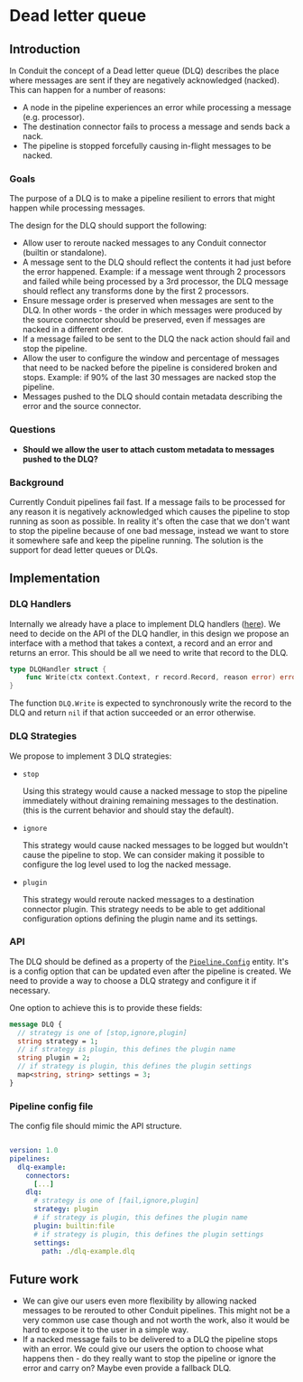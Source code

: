 # Dead letter queue

## Introduction

In Conduit the concept of a Dead letter queue (DLQ) describes the place where
messages are sent if they are negatively acknowledged (nacked). This can happen
for a number of reasons:

- A node in the pipeline experiences an error while processing a message (e.g.
  processor).
- The destination connector fails to process a message and sends back a nack.
- The pipeline is stopped forcefully causing in-flight messages to be nacked.

### Goals

The purpose of a DLQ is to make a pipeline resilient to errors that might
happen while processing messages.

The design for the DLQ should support the following:

- Allow user to reroute nacked messages to any Conduit connector (builtin or
  standalone).
- A message sent to the DLQ should reflect the contents it had just before the
  error happened. Example: if a message went through 2 processors and failed
  while being processed by a 3rd processor, the DLQ message should reflect any
  transforms done by the first 2 processors.
- Ensure message order is preserved when messages are sent to the DLQ.
  In other words - the order in which messages were produced by the source
  connector should be preserved, even if messages are nacked in a different
  order.
- If a message failed to be sent to the DLQ the nack action should fail and
  stop the pipeline.
- Allow the user to configure the window and percentage of messages that need
  to be nacked before the pipeline is considered broken and stops. Example: if
  90% of the last 30 messages are nacked stop the pipeline.
- Messages pushed to the DLQ should contain metadata describing the error and
  the source connector.

### Questions

- **Should we allow the user to attach custom metadata to messages pushed to
  the DLQ?**

### Background

Currently Conduit pipelines fail fast. If a message fails to be processed for
any reason it is negatively acknowledged which causes the pipeline to stop
running as soon as possible. In reality it's often the case that we don't want
to stop the pipeline because of one bad message, instead we want to store it
somewhere safe and keep the pipeline running. The solution is the support for
dead letter queues or DLQs.

## Implementation

### DLQ Handlers

Internally we already have a place to implement DLQ handlers
([here](https://github.com/ConduitIO/conduit/blob/d19379efc04d20d12ab9c80df82a29fcef7e8afd/pkg/pipeline/stream/source_acker.go#L114-L118)).
We need to decide on the API of the DLQ handler, in this design we propose an
interface with a method that takes a context, a record and an error and returns
an error. This should be all we need to write that record to the DLQ.

```go
type DLQHandler struct {
	func Write(ctx context.Context, r record.Record, reason error) error
}
```

The function `DLQ.Write` is expected to synchronously write the record to the
DLQ and return `nil` if that action succeeded or an error otherwise.

### DLQ Strategies

We propose to implement 3 DLQ strategies:

- `stop`

  Using this strategy would cause a nacked message to stop the pipeline
  immediately without draining remaining messages to the destination. (this is
  the current behavior and should stay the default).

- `ignore`

  This strategy would cause nacked messages to be logged but wouldn't cause the
  pipeline to stop. We can consider making it possible to configure the log
  level used to log the nacked message.

- `plugin`

  This strategy would reroute nacked messages to a destination connector
  plugin. This strategy needs to be able to get additional configuration
  options defining the plugin name and its settings.

### API

The DLQ should be defined as a property of
the [`Pipeline.Config`](https://github.com/ConduitIO/conduit/blob/d19379efc04d20d12ab9c80df82a29fcef7e8afd/proto/api/v1/api.proto#L28)
entity. It's is a config option that can be updated even after the pipeline is
created. We need to provide a way to choose a DLQ strategy and configure it if
necessary.

One option to achieve this is to provide these fields:
```protobuf
message DLQ {
  // strategy is one of [stop,ignore,plugin]
  string strategy = 1;
  // if strategy is plugin, this defines the plugin name
  string plugin = 2;
  // if strategy is plugin, this defines the plugin settings
  map<string, string> settings = 3;
}
```

### Pipeline config file

The config file should mimic the API structure.

```yaml

version: 1.0
pipelines:
  dlq-example:
    connectors:
      [...]
    dlq:
      # strategy is one of [fail,ignore,plugin]
      strategy: plugin
      # if strategy is plugin, this defines the plugin name
      plugin: builtin:file
      # if strategy is plugin, this defines the plugin settings
      settings:
        path: ./dlq-example.dlq
```

## Future work

- We can give our users even more flexibility by allowing nacked messages to be
  rerouted to other Conduit pipelines. This might not be a very common use case
  though and not worth the work, also it would be hard to expose it to the user
  in a simple way.
- If a nacked message fails to be delivered to a DLQ the pipeline stops with an
  error. We could give our users the option to choose what happens then - do
  they really want to stop the pipeline or ignore the error and carry on? Maybe
  even provide a fallback DLQ.

